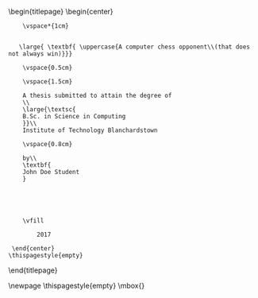 \begin{titlepage}
    \begin{center}
    
        \vspace*{1cm}
        

       \large{ \textbf{ \uppercase{A computer chess opponent\\(that does not always win)}}}
        
        \vspace{0.5cm}
        
        \vspace{1.5cm}
 
        A thesis submitted to attain the degree of
        \\
        \large{\textsc{
        B.Sc. in Science in Computing
        }}\\
        Institute of Technology Blanchardstown
        
        \vspace{0.8cm}        
         
        by\\
        \textbf{
        John Doe Student
        }

       

        
        
        \vfill
  
            2017

     \end{center}
    \thispagestyle{empty}
\end{titlepage} 

\newpage
\thispagestyle{empty}
\mbox{}
